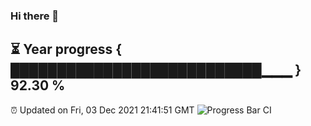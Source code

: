 ### Hi there 👋
⏳ Year progress { ███████████████████████████▁▁▁ } 92.30 %
---
⏰ Updated on Fri, 03 Dec 2021 21:41:51 GMT
![Progress Bar CI](https://github.com/liununu/liununu/workflows/Progress%20Bar%20CI/badge.svg)
